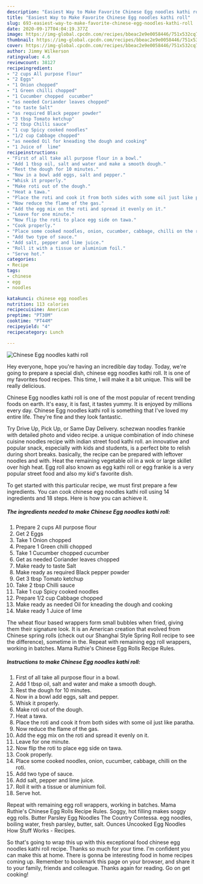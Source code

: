 ```yaml
---
description: "Easiest Way to Make Favorite Chinese Egg noodles kathi roll"
title: "Easiest Way to Make Favorite Chinese Egg noodles kathi roll"
slug: 693-easiest-way-to-make-favorite-chinese-egg-noodles-kathi-roll
date: 2020-09-17T04:04:19.377Z
image: https://img-global.cpcdn.com/recipes/bbeac2e9e0058446/751x532cq70/chinese-egg-noodles-kathi-roll-recipe-main-photo.jpg
thumbnail: https://img-global.cpcdn.com/recipes/bbeac2e9e0058446/751x532cq70/chinese-egg-noodles-kathi-roll-recipe-main-photo.jpg
cover: https://img-global.cpcdn.com/recipes/bbeac2e9e0058446/751x532cq70/chinese-egg-noodles-kathi-roll-recipe-main-photo.jpg
author: Jimmy Wilkerson
ratingvalue: 4.6
reviewcount: 38127
recipeingredient:
- "2 cups All purpose flour"
- "2 Eggs"
- "1 Onion chopped"
- "1 Green chilli chopped"
- "1 Cucumber chopped  cucumber"
- "as needed Coriander leaves chopped"
- "to taste Salt"
- "as required Black pepper powder"
- "3 tbsp Tomato ketchup"
- "2 tbsp Chilli sauce"
- "1 cup Spicy cooked noodles"
- "1/2 cup Cabbage chopped"
- "as needed Oil for kneading the dough and cooking"
- "1 Juice of  lime"
recipeinstructions:
- "First of all take all purpose flour in a bowl."
- "Add 1 tbsp oil, salt and water and make a smooth dough."
- "Rest the dough for 10 minutes."
- "Now in a bowl add eggs, salt and pepper."
- "Whisk it properly."
- "Make roti out of the dough."
- "Heat a tawa."
- "Place the roti and cook it from both sides with some oil just like paratha."
- "Now reduce the flame of the gas."
- "Add the egg mix on the roti and spread it evenly on it."
- "Leave for one minute."
- "Now flip the roti to place egg side on tawa."
- "Cook properly."
- "Place some cooked noodles, onion, cucumber, cabbage, chilli on the roti."
- "Add two type of sauce."
- "Add salt, pepper and lime juice."
- "Roll it with a tissue or aluminium foil."
- "Serve hot."
categories:
- Recipe
tags:
- chinese
- egg
- noodles

katakunci: chinese egg noodles 
nutrition: 113 calories
recipecuisine: American
preptime: "PT30M"
cooktime: "PT44M"
recipeyield: "4"
recipecategory: Lunch

---
```



![Chinese Egg noodles kathi roll](https://img-global.cpcdn.com/recipes/bbeac2e9e0058446/751x532cq70/chinese-egg-noodles-kathi-roll-recipe-main-photo.jpg)

Hey everyone, hope you're having an incredible day today. Today, we're going to prepare a special dish, chinese egg noodles kathi roll. It is one of my favorites food recipes. This time, I will make it a bit unique. This will be really delicious.

Chinese Egg noodles kathi roll is one of the most popular of recent trending foods on earth. It's easy, it is fast, it tastes yummy. It is enjoyed by millions every day. Chinese Egg noodles kathi roll is something that I've loved my entire life. They're fine and they look fantastic.

Try Drive Up, Pick Up, or Same Day Delivery. schezwan noodles frankie with detailed photo and video recipe. a unique combination of indo chinese cuisine noodles recipe with indian street food kathi roll. an innovative and popular snack, especially with kids and students, is a perfect bite to relish during short breaks. basically, the recipe can be prepared with leftover noodles and with. Heat the remaining vegetable oil in a wok or large skillet over high heat. Egg roll also known as egg kathi roll or egg frankie is a very popular street food and also my kid&#39;s favorite dish.


To get started with this particular recipe, we must first prepare a few ingredients. You can cook chinese egg noodles kathi roll using 14 ingredients and 18 steps. Here is how you can achieve it.

<!--inarticleads1-->

##### The ingredients needed to make Chinese Egg noodles kathi roll:

1. Prepare 2 cups All purpose flour
1. Get 2 Eggs
1. Take 1 Onion chopped
1. Prepare 1 Green chilli chopped
1. Take 1 Cucumber chopped  cucumber
1. Get as needed Coriander leaves chopped
1. Make ready to taste Salt
1. Make ready as required Black pepper powder
1. Get 3 tbsp Tomato ketchup
1. Take 2 tbsp Chilli sauce
1. Take 1 cup Spicy cooked noodles
1. Prepare 1/2 cup Cabbage chopped
1. Make ready as needed Oil for kneading the dough and cooking
1. Make ready 1 Juice of  lime


The wheat flour based wrappers form small bubbles when fried, giving them their signature look. It is an American creation that evolved from Chinese spring rolls (check out our Shanghai Style Spring Roll recipe to see the difference), sometime in the. Repeat with remaining egg roll wrappers, working in batches. Mama Ruthie&#39;s Chinese Egg Rolls Recipe Rules. 

<!--inarticleads2-->

##### Instructions to make Chinese Egg noodles kathi roll:

1. First of all take all purpose flour in a bowl.
1. Add 1 tbsp oil, salt and water and make a smooth dough.
1. Rest the dough for 10 minutes.
1. Now in a bowl add eggs, salt and pepper.
1. Whisk it properly.
1. Make roti out of the dough.
1. Heat a tawa.
1. Place the roti and cook it from both sides with some oil just like paratha.
1. Now reduce the flame of the gas.
1. Add the egg mix on the roti and spread it evenly on it.
1. Leave for one minute.
1. Now flip the roti to place egg side on tawa.
1. Cook properly.
1. Place some cooked noodles, onion, cucumber, cabbage, chilli on the roti.
1. Add two type of sauce.
1. Add salt, pepper and lime juice.
1. Roll it with a tissue or aluminium foil.
1. Serve hot.


Repeat with remaining egg roll wrappers, working in batches. Mama Ruthie&#39;s Chinese Egg Rolls Recipe Rules. Soggy, hot filling makes soggy egg rolls. Butter Parsley Egg Noodles The Country Contessa. egg noodles, boiling water, fresh parsley, butter, salt. Ounces Uncooked Egg Noodles How Stuff Works - Recipes. 

So that's going to wrap this up with this exceptional food chinese egg noodles kathi roll recipe. Thanks so much for your time. I'm confident you can make this at home. There is gonna be interesting food in home recipes coming up. Remember to bookmark this page on your browser, and share it to your family, friends and colleague. Thanks again for reading. Go on get cooking!
